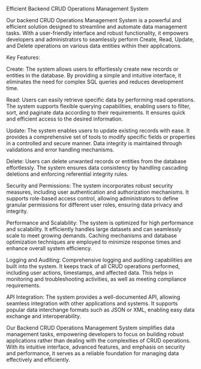 Efficient Backend CRUD Operations Management System

Our backend CRUD Operations Management System is a powerful and efficient solution designed to streamline and automate data management tasks. With a user-friendly interface and robust functionality, it empowers developers and administrators to seamlessly perform Create, Read, Update, and Delete operations on various data entities within their applications.

Key Features:

Create: The system allows users to effortlessly create new records or entities in the database. By providing a simple and intuitive interface, it eliminates the need for complex SQL queries and reduces development time.

Read: Users can easily retrieve specific data by performing read operations. The system supports flexible querying capabilities, enabling users to filter, sort, and paginate data according to their requirements. It ensures quick and efficient access to the desired information.

Update: The system enables users to update existing records with ease. It provides a comprehensive set of tools to modify specific fields or properties in a controlled and secure manner. Data integrity is maintained through validations and error handling mechanisms.

Delete: Users can delete unwanted records or entities from the database effortlessly. The system ensures data consistency by handling cascading deletions and enforcing referential integrity rules.

Security and Permissions: The system incorporates robust security measures, including user authentication and authorization mechanisms. It supports role-based access control, allowing administrators to define granular permissions for different user roles, ensuring data privacy and integrity.

Performance and Scalability: The system is optimized for high performance and scalability. It efficiently handles large datasets and can seamlessly scale to meet growing demands. Caching mechanisms and database optimization techniques are employed to minimize response times and enhance overall system efficiency.

Logging and Auditing: Comprehensive logging and auditing capabilities are built into the system. It keeps track of all CRUD operations performed, including user actions, timestamps, and affected data. This helps in monitoring and troubleshooting activities, as well as meeting compliance requirements.

API Integration: The system provides a well-documented API, allowing seamless integration with other applications and systems. It supports popular data interchange formats such as JSON or XML, enabling easy data exchange and interoperability.

Our Backend CRUD Operations Management System simplifies data management tasks, empowering developers to focus on building robust applications rather than dealing with the complexities of CRUD operations. With its intuitive interface, advanced features, and emphasis on security and performance, it serves as a reliable foundation for managing data effectively and efficiently.
